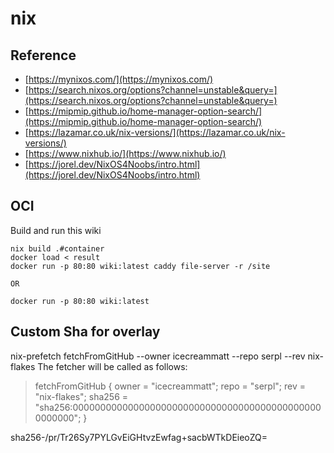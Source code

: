 # nix

## Reference
- [https://mynixos.com/](https://mynixos.com/)
- [https://search.nixos.org/options?channel=unstable&query=](https://search.nixos.org/options?channel=unstable&query=)
- [https://mipmip.github.io/home-manager-option-search/](https://mipmip.github.io/home-manager-option-search/)
- [https://lazamar.co.uk/nix-versions/](https://lazamar.co.uk/nix-versions/)
- [https://www.nixhub.io/](https://www.nixhub.io/)
- [https://jorel.dev/NixOS4Noobs/intro.html](https://jorel.dev/NixOS4Noobs/intro.html)

## OCI

Build and run this wiki

```
nix build .#container
docker load < result
docker run -p 80:80 wiki:latest caddy file-server -r /site

OR

docker run -p 80:80 wiki:latest
```

## Custom Sha for overlay

nix-prefetch fetchFromGitHub --owner icecreammatt --repo serpl --rev nix-flakes
The fetcher will be called as follows:
> fetchFromGitHub {
>   owner = "icecreammatt";
>   repo = "serpl";
>   rev = "nix-flakes";
>   sha256 = "sha256:0000000000000000000000000000000000000000000000000000";
> }

sha256-/pr/Tr26Sy7PYLGvEiGHtvzEwfag+sacbWTkDEieoZQ=
